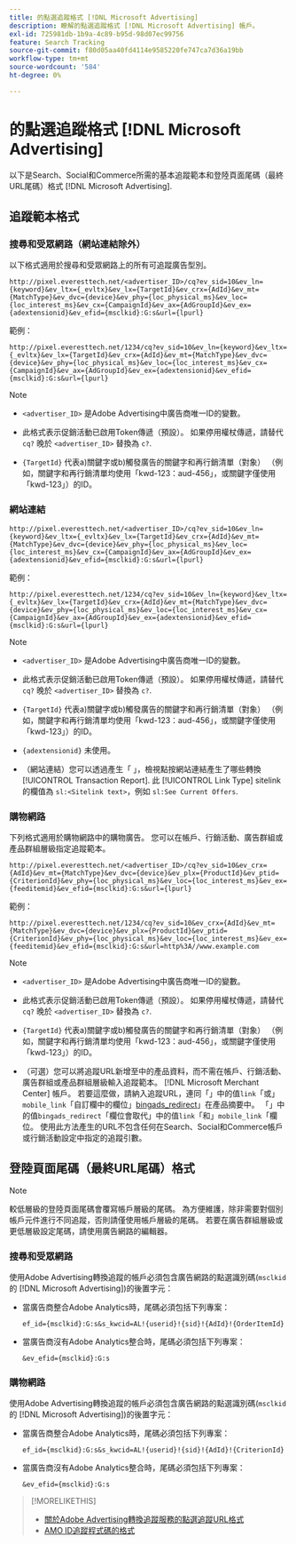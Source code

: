 ```yaml
---
title: 的點選追蹤格式 [!DNL Microsoft Advertising]
description: 瞭解的點選追蹤格式 [!DNL Microsoft Advertising] 帳戶。
exl-id: 725981db-1b9a-4c89-b95d-98d07ec99756
feature: Search Tracking
source-git-commit: f80d05aa40fd4114e9585220fe747ca7d36a19bb
workflow-type: tm+mt
source-wordcount: '584'
ht-degree: 0%

---
```


# 的點選追蹤格式 [!DNL Microsoft Advertising]

以下是Search、Social和Commerce所需的基本追蹤範本和登陸頁面尾碼（最終URL尾碼）格式 [!DNL Microsoft Advertising].

## 追蹤範本格式

### 搜尋和受眾網路（網站連結除外）

以下格式適用於搜尋和受眾網路上的所有可追蹤廣告型別。

`http://pixel.everesttech.net/<advertiser_ID>/cq?ev_sid=10&ev_ln={keyword}&ev_ltx={_evltx}&ev_lx={TargetId}&ev_crx={AdId}&ev_mt={MatchType}&ev_dvc={device}&ev_phy={loc_physical_ms}&ev_loc={loc_interest_ms}&ev_cx={CampaignId}&ev_ax={AdGroupId}&ev_ex={adextensionid}&ev_efid={msclkid}:G:s&url={lpurl}`

範例：

`http://pixel.everesttech.net/1234/cq?ev_sid=10&ev_ln={keyword}&ev_ltx={_evltx}&ev_lx={TargetId}&ev_crx={AdId}&ev_mt={MatchType}&ev_dvc={device}&ev_phy={loc_physical_ms}&ev_loc={loc_interest_ms}&ev_cx={CampaignId}&ev_ax={AdGroupId}&ev_ex={adextensionid}&ev_efid={msclkid}:G:s&url={lpurl}`

>[!NOTE]
>
>* `<advertiser_ID>` 是Adobe Advertising中廣告商唯一ID的變數。
>
>* 此格式表示促銷活動已啟用Token傳遞（預設）。 如果停用權杖傳遞，請替代 `cq?` 晚於 `<advertiser_ID>` 替換為 `c?`.
>
>* `{TargetId}` 代表a)關鍵字或b)觸發廣告的關鍵字和再行銷清單（對象） （例如，關鍵字和再行銷清單均使用「kwd-123：aud-456」，或關鍵字僅使用「kwd-123」）的ID。

### 網站連結

`http://pixel.everesttech.net/<advertiser_ID>/cq?ev_sid=10&ev_ln={keyword}&ev_ltx={_evltx}&ev_lx={TargetId}&ev_crx={AdId}&ev_mt={MatchType}&ev_dvc={device}&ev_phy={loc_physical_ms}&ev_loc={loc_interest_ms}&ev_cx={CampaignId}&ev_ax={AdGroupId}&ev_ex={adextensionid}&ev_efid={msclkid}:G:s&url={lpurl}`

範例：

`http://pixel.everesttech.net/1234/cq?ev_sid=10&ev_ln={keyword}&ev_ltx={_evltx}&ev_lx={TargetId}&ev_crx={AdId}&ev_mt={MatchType}&ev_dvc={device}&ev_phy={loc_physical_ms}&ev_loc={loc_interest_ms}&ev_cx={CampaignId}&ev_ax={AdGroupId}&ev_ex={adextensionid}&ev_efid={msclkid}:G:s&url={lpurl}`

>[!NOTE]
>
>* `<advertiser_ID>` 是Adobe Advertising中廣告商唯一ID的變數。
>
>* 此格式表示促銷活動已啟用Token傳遞（預設）。 如果停用權杖傳遞，請替代 `cq?` 晚於 `<advertiser_ID>` 替換為 `c?`.
>
>* `{TargetId}` 代表a)關鍵字或b)觸發廣告的關鍵字和再行銷清單（對象） （例如，關鍵字和再行銷清單均使用「kwd-123：aud-456」，或關鍵字僅使用「kwd-123」）的ID。
>
>* `{adextensionid}` 未使用。
>
>* （網站連結）您可以透過產生「 」，檢視點按網站連結產生了哪些轉換 [!UICONTROL Transaction Report]. 此 [!UICONTROL Link Type] sitelink的欄值為 `sl:<Sitelink text>`，例如 `sl:See Current Offers`.

### 購物網路

下列格式適用於購物網路中的購物廣告。 您可以在帳戶、行銷活動、廣告群組或產品群組層級指定追蹤範本。

`http://pixel.everesttech.net/<advertiser_ID>/cq?ev_sid=10&ev_crx={AdId}&ev_mt={MatchType}&ev_dvc={device}&ev_plx={ProductId}&ev_ptid={CriterionId}&ev_phy={loc_physical_ms}&ev_loc={loc_interest_ms}&ev_ex={feeditemid}&ev_efid={msclkid}:G:s&url={lpurl}`

範例：

`http://pixel.everesttech.net/1234/cq?ev_sid=10&ev_crx={AdId}&ev_mt={MatchType}&ev_dvc={device}&ev_plx={ProductId}&ev_ptid={CriterionId}&ev_phy={loc_physical_ms}&ev_loc={loc_interest_ms}&ev_ex={feeditemid}&ev_efid={msclkid}:G:s&url=http%3A//www.example.com`

>[!NOTE]
>
>* `<advertiser_ID>` 是Adobe Advertising中廣告商唯一ID的變數。
>
>* 此格式表示促銷活動已啟用Token傳遞（預設）。 如果停用權杖傳遞，請替代 `cq?` 晚於 `<advertiser_ID>` 替換為 `c?`.
>
>* `{TargetId}` 代表a)關鍵字或b)觸發廣告的關鍵字和再行銷清單（對象） （例如，關鍵字和再行銷清單均使用「kwd-123：aud-456」，或關鍵字僅使用「kwd-123」）的ID。
>
>* （可選）您可以將追蹤URL新增至中的產品資料，而不需在帳戶、行銷活動、廣告群組或產品群組層級輸入追蹤範本。 [!DNL Microsoft Merchant Center] 帳戶。 若要這麼做，請納入追蹤URL，連同「」中的值`link`「或」`mobile_link`「自訂欄中的欄位」[bingads_redirect](https://help.bingads.microsoft.com/#apex/3/en/51084/0)」在產品摘要中。 「」中的值`bingads_redirect`「欄位會取代」中的值`link`「和」`mobile_link`「欄位。 使用此方法產生的URL不包含任何在Search、Social和Commerce帳戶或行銷活動設定中指定的追蹤引數。

## 登陸頁面尾碼（最終URL尾碼）格式

>[!NOTE]
>
>較低層級的登陸頁面尾碼會覆寫帳戶層級的尾碼。 為方便維護，除非需要對個別帳戶元件進行不同追蹤，否則請僅使用帳戶層級的尾碼。 若要在廣告群組層級或更低層級設定尾碼，請使用廣告網路的編輯器。

### 搜尋和受眾網路

使用Adobe Advertising轉換追蹤的帳戶必須包含廣告網路的點選識別碼(`msclkid` 的 [!DNL Microsoft Advertising])的後置字元：

* 當廣告商整合Adobe Analytics時，尾碼必須包括下列專案：

  `ef_id={msclkid}:G:s&s_kwcid=AL!{userid}!{sid}!{AdId}!{OrderItemId}`

* 當廣告商沒有Adobe Analytics整合時，尾碼必須包括下列專案：

  `&ev_efid={msclkid}:G:s`

### 購物網路

使用Adobe Advertising轉換追蹤的帳戶必須包含廣告網路的點選識別碼(`msclkid` 的 [!DNL Microsoft Advertising])的後置字元：

* 當廣告商整合Adobe Analytics時，尾碼必須包括下列專案：

  `ef_id={msclkid}:G:s&s_kwcid=AL!{userid}!{sid}!{AdId}!{CriterionId}`

* 當廣告商沒有Adobe Analytics整合時，尾碼必須包括下列專案：

  `&ev_efid={msclkid}:G:s`

>[!MORELIKETHIS]
>
>* [關於Adobe Advertising轉換追蹤服務的點選追蹤URL格式](formats-click-tracking-about.md)
>* [AMO ID追蹤程式碼的格式](skwcid-tracking-parameter.md)

